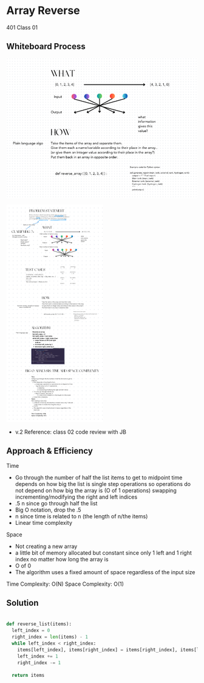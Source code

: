 
# Array Reverse
401 Class 01

## Whiteboard Process
![Array Reverse Whiteboard v1](/python/docs/codechal-01/codechal-01.png)

![Array Reverse Whiteboard v2](/python/docs/codechal-01/codechal-01.v2.png)

- v.2 Reference: class 02 code review with JB

## Approach & Efficiency
Time
- Go through the number of half the list items to get to midpoint
time depends on how big the list is
single step operations so operations do not depend on how big the array is (O of 1 operations)
swapping
incrementing/modifying the right and left indices
- .5 n since go through half the list
- Big O notation, drop the .5
- n since time is related to n (the length of n/the items)
- Linear time complexity

Space
- Not creating a new array
- a little bit of memory allocated but constant since only 1 left and 1 right index no matter how long the array is
- O of 0
- The algorithm uses a fixed amount of space regardless of the input size

Time Complexity: O(N)
Space Complexity: O(1)

## Solution
```python

def reverse_list(items):
  left_index = 0
  right_index = len(items) - 1
  while left_index < right_index:
    items[left_index], items[right_index] = items[right_index], items[left_index]
    left_index += 1
    right_index -= 1

  return items

```
